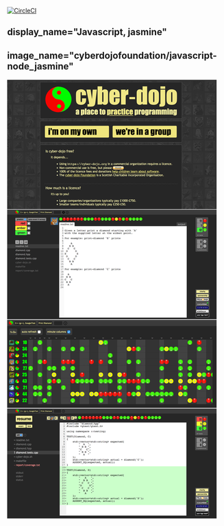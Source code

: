
[![CircleCI](https://circleci.com/gh/cyber-dojo-languages/javascript-jasmine.svg?style=svg)](https://circleci.com/gh/cyber-dojo-languages/javascript-jasmine)

## display_name="Javascript, jasmine"
## image_name="cyberdojofoundation/javascript-node_jasmine"

![cyber-dojo.org home page](https://github.com/cyber-dojo/cyber-dojo/blob/master/shared/home_page_snapshot.png)
